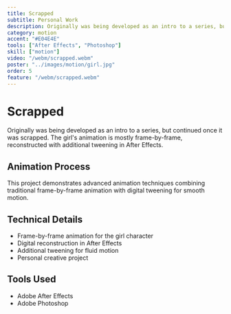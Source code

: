 ```yaml
---
title: Scrapped
subtitle: Personal Work
description: Originally was being developed as an intro to a series, but continued once it was scrapped. The girl's animation is mostly frame-by-frame, reconstructed with additional tweening in After Effects.
category: motion
accent: "#E04E4E"
tools: ["After Effects", "Photoshop"]
skill: ["motion"]
video: "/webm/scrapped.webm"
poster: "../images/motion/girl.jpg"
order: 5
feature: "/webm/scrapped.webm"
---
```


# Scrapped

Originally was being developed as an intro to a series, but continued once it was scrapped. The girl's animation is mostly frame-by-frame, reconstructed with additional tweening in After Effects.

## Animation Process

This project demonstrates advanced animation techniques combining traditional frame-by-frame animation with digital tweening for smooth motion.

## Technical Details

- Frame-by-frame animation for the girl character
- Digital reconstruction in After Effects
- Additional tweening for fluid motion
- Personal creative project

## Tools Used

- Adobe After Effects
- Adobe Photoshop

